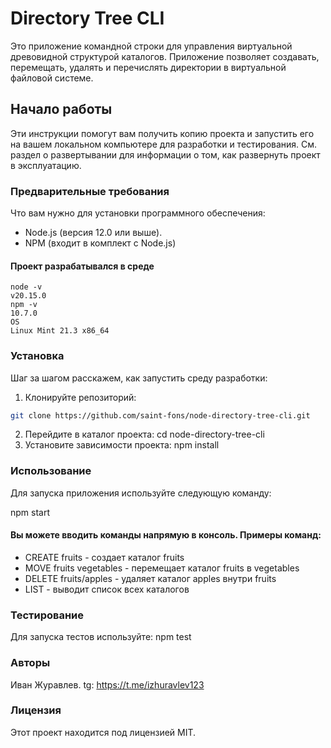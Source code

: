 # Directory Tree CLI

Это приложение командной строки для управления виртуальной древовидной структурой каталогов. Приложение позволяет создавать, перемещать, удалять и перечислять директории в виртуальной файловой системе.

## Начало работы

Эти инструкции помогут вам получить копию проекта и запустить его на вашем локальном компьютере для разработки и тестирования. См. раздел о развертывании для информации о том, как развернуть проект в эксплуатацию.

### Предварительные требования

Что вам нужно для установки программного обеспечения:

- Node.js (версия 12.0 или выше).
- NPM (входит в комплект с Node.js)

#### Проект разрабатывался в среде

```
node -v
v20.15.0
npm -v
10.7.0
OS
Linux Mint 21.3 x86_64
```

### Установка

Шаг за шагом расскажем, как запустить среду разработки:

1. Клонируйте репозиторий:

```bash
git clone https://github.com/saint-fons/node-directory-tree-cli.git
```

2. Перейдите в каталог проекта:
   cd node-directory-tree-cli
3. Установите зависимости проекта:
   npm install

### Использование

Для запуска приложения используйте следующую команду:

npm start

#### Вы можете вводить команды напрямую в консоль. Примеры команд:

- CREATE fruits - создает каталог fruits
- MOVE fruits vegetables - перемещает каталог fruits в vegetables
- DELETE fruits/apples - удаляет каталог apples внутри fruits
- LIST - выводит список всех каталогов

### Тестирование

Для запуска тестов используйте:
npm test

### Авторы

Иван Журавлев. tg: https://t.me/izhuravlev123

### Лицензия

Этот проект находится под лицензией MIT.
